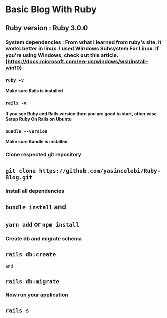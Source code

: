 # Basic Blog With Ruby

## Ruby version : Ruby 3.0.0

### System dependencies : From what I learned from ruby's site, it works better in linux. I used Windows Subsystem For Linux. **If you're using Windows**, check out this article. (https://docs.microsoft.com/en-us/windows/wsl/install-win10)

### `ruby -v`

**Make sure Rails is installed**

### `rails -v`

**If you see Ruby and Rails version then you are good to start, other wise Setup Ruby On Rails on Ubuntu**

### `bundle --version`

**Make sure Bundle is installed**

### **Clone respected git repository**

## `git clone https://github.com/yasincelebi/Ruby-Blog.git`

### **Install all dependencies**

## `bundle install` and

## `yarn add` or `npm install`

### **Create db and migrate schema**

## `rails db:create`

and

## `rails db:migrate`

### **Now run your application**

## `rails s`
